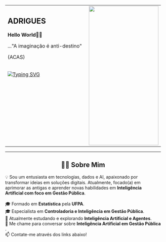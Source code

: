 <table>
<tr>
<!-- Coluna da Esquerda: Textos -->
<td width="60%" valign="top">
<h2>ADRIGUES</h2>
<p><strong>Hello World🌌🔭</strong></p>
<p>..."A imaginação é anti-destino"</p>
<p>(ACAS)</p>
<br>
<a href="https://git.io/typing-svg">
<img src="https://readme-typing-svg.herokuapp.com?font=Fira+Code&pause=1000&width=435&lines=Aprendiz+de+novas+tecnologias;Bacharel+em+Estatística;Sempre+aprendendo+e+criando..." alt="Typing SVG"/>
</a>
</td>
<!-- Coluna da Direita: Imagem GIF -->
<td width="40%" valign="top" align="center">
<img src="https://media4.giphy.com/media/v1.Y2lkPTc5MGI3NjExYm53aXB6eW13cjBydzl1ZjBxcGY1bHZrY3hnd3N5bmIzNWZqcGZwbCZlcD12MV9pbnRlcm5hbF9naWZfYnlfaWQmY3Q9Zw/HUplkVCPY7jTW/giphy.gif" width="225" height="450"/>
</td>
</tr>
</table>

<!-- Divisor -->

<hr>

<!-- Seção Sobre Mim -->

<div align="center">
<h2 align="center">👨‍💻 Sobre Mim</h2>
<p align="left" style="max-width: 800px;">
💡 Sou um entusiasta em tecnologias, dados e AI, apaixonado por transformar ideias em soluções digitais. Atualmente, focado(a) em aprimorar as antigas e aprender novas habilidades em <strong>Inteligência Artificial com foco em Gestão Pública</strong>.
<br><br>
🎓 Formado em <strong>Estatística</strong> pela <strong>UFPA</strong>.
<br>
🎓 Especialista em <strong>Controladoria e Inteligência em Gestão Pública</strong>.
<br>
🌱 Atualmente estudando e explorando <strong> Inteligência Artificial e Agentes</strong>.
<br>
💬 Me chame para conversar sobre <strong> Inteligência Artificial em Gestão Pública </strong>.
<br>
📫 Contate-me através dos links abaixo!
</p>
</div>


